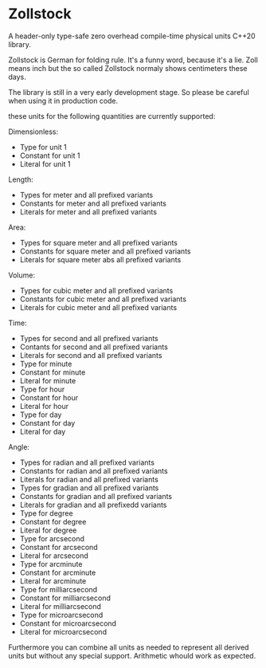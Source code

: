 # Zollstock
A header-only type-safe zero overhead compile-time physical units C++20 library.

Zollstock is German for folding rule. It's a funny word, because it's a lie. Zoll means inch but the so called Zollstock normaly shows centimeters these days.

The library is still in a very early development stage. So please be careful when using it in production code.

these units for the following quantities are currently supported:

Dimensionless:
  - Type for unit 1
  - Constant for unit 1
  - Literal for unit 1

Length:
  - Types for meter and all prefixed variants
  - Constants for meter and all prefixed variants
  - Literals for meter and all prefixed variants

Area:
  - Types for square meter and all prefixed variants
  - Constants for square meter and all prefixed variants
  - Literals for square meter abs all prefixed variants

Volume:
  - Types for cubic meter and all prefixed variants
  - Constants for cubic meter and all prefixed variants
  - Literals for cubic meter and all prefixed variants

Time:
  - Types for second and all prefixed variants
  - Contants for second and all prefixed variants
  - Literals for second and all prefixed variants
  - Type for minute
  - Constant for minute
  - Literal for minute
  - Type for hour
  - Constant for hour
  - Literal for hour
  - Type for day
  - Constant for day
  - Literal for day

Angle:
  - Types for radian and all prefixed variants
  - Constants for radian and all prefixed variants
  - Literals for radian and all prefixed variants
  - Types for gradian and all prefixed variants
  - Constants for gradian and all prefixed variants
  - Literals for gradian and all prefixedd variants
  - Type for degree
  - Constant for degree
  - Literal for degree
  - Type for arcsecond
  - Constant for arcsecond
  - Literal for arcsecond
  - Type for arcminute
  - Constant for arcminute
  - Literal for arcminute
  - Type for milliarcsecond
  - Constant for milliarcsecond
  - Literal for milliarcsecond
  - Type for microarcsecond
  - Constant for microarcsecond
  - Literal for microarcsecond

Furthermore you can combine all units as needed to represent all derived units but without any special support.
Arithmetic whould work as expected.
